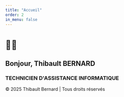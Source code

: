 ```yaml
---
title: "Accueil"
order: 2
in_menu: false
---
```

# 👨‍💻

## Bonjour, Thibault BERNARD
### TECHNICIEN D'ASSISTANCE INFORMATIQUE

© 2025 Thibault Bernard | Tous droits réservés 